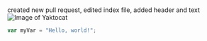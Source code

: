 # <h1>
created new pull request, edited index file, added header and text
![Image of Yaktocat](https://octodex.github.com/images/yaktocat.png)
``` javascript
var myVar = "Hello, world!";
```
